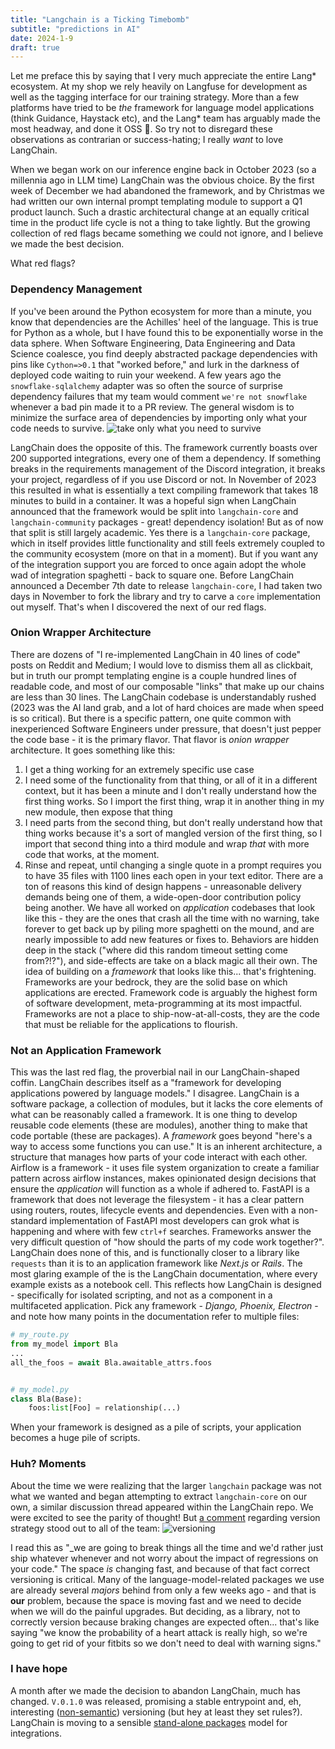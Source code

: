 ```yaml
---
title: "Langchain is a Ticking Timebomb"
subtitle: "predictions in AI"
date: 2024-1-9
draft: true
---
```


Let me preface this by saying that I very much appreciate the entire Lang* ecosystem. At my shop we rely heavily on Langfuse for development as well as the tagging interface for our training strategy. More than a few platforms have tried to be _the_ framework for language model applications (think Guidance, Haystack etc), and the Lang* team has arguably made the most headway, and done it OSS :metal:. So try not to disregard these observations as contrarian or success-hating; I really _want_ to love LangChain. 

When we began work on our inference engine back in October 2023 (so a millennia ago in LLM time) LangChain was the obvious choice. By the first week of December we had abandoned the framework, and by Christmas we had written our own internal prompt templating module to support a Q1 product launch. Such a drastic architectural change at an equally critical time in the product life cycle is not a thing to take lightly. But the growing collection of red flags became something we could not ignore, and I believe we made the best decision. 

What red flags?

### Dependency Management
If you've been around the Python ecosystem for more than a minute, you know that dependencies are the Achilles' heel of the language. This is true for Python as a whole, but I have found this to be exponentially worse in the data sphere. When Software Engineering, Data Engineering and Data Science coalesce, you find deeply abstracted package dependencies with pins like `Cython=>0.1` that "worked before," and lurk in the darkness of deployed code waiting to ruin your weekend. A few years ago the `snowflake-sqlalchemy` adapter was so often the source of surprise dependency failures that my team would comment `we're not snowflake` whenever a bad pin made it to a PR review. 
The general wisdom is to minimize the surface area of dependencies by importing only what your code needs to survive. 
![take only what you need to survive](https://y.yarn.co/84492e53-9f7f-42c3-a8c3-bd088fe3d7fe_text.gif)

LangChain does the opposite of this. The framework currently boasts over 200 supported integrations, every one of them a dependency. If something breaks in the requirements management of the Discord integration, it breaks your project, regardless of if you use Discord or not. 
In November of 2023 this resulted in what is essentially a text compiling framework that takes 18 minutes to build in a container. It was a hopeful sign when LangChain announced that the framework would be split into `langchain-core` and `langchain-community` packages - great! dependency isolation! But as of now that split is still largely academic. Yes there is a `langchain-core` package, which in itself provides little functionality and still feels extremely coupled to the community ecosystem (more on that in a moment). But if you want any of the integration support you are forced to once again adopt the whole wad of integration spaghetti - back to square one. Before LangChain announced a December 7th date to release `langchain-core`, I had taken two days in November to fork the library and try to carve a `core` implementation out myself. That's when I discovered the next of our red flags. 

### Onion Wrapper Architecture
There are dozens of "I re-implemented LangChain in 40 lines of code" posts on Reddit and Medium; I would love to dismiss them all as clickbait, but in truth our prompt templating engine is a couple hundred lines of readable code, and most of our composable "links" that make up our chains are less than 30 lines. 
The LangChain codebase is understandably rushed (2023 was the AI land grab, and a lot of hard choices are made when speed is so critical). But there is a specific pattern, one quite common with inexperienced Software Engineers under pressure, that doesn't just pepper the code base - it is the primary flavor. That flavor is _onion wrapper_ architecture. It goes something like this:
1. I get a thing working for an extremely specific use case
2. I need some of the functionality from that thing, or all of it in a different context, but it has been a minute and I don't really understand how the first thing works. So I import the first thing, wrap it in another thing in my new module, then expose that thing
3. I need parts from the second thing, but don't really understand how that thing works because it's a sort of mangled version of the first thing, so I import that second thing into a third module and wrap _that_ with more code that works, at the moment. 
4. Rinse and repeat, until changing a single quote in a prompt requires you to have 35 files with 1100 lines each open in your text editor. 
There are a ton of reasons this kind of design happens - unreasonable delivery demands being one of them, a wide-open-door contribution policy being another. We have all worked on _application_ codebases that look like this - they are the ones that crash all the time with no warning, take forever to get back up by piling more spaghetti on the mound, and are nearly impossible to add new features or fixes to. Behaviors are hidden deep in the stack ("where did this random timeout setting come from?!?"), and side-effects are take on a black magic all their own. The idea of building on a _framework_ that looks like this... that's frightening. Frameworks are your bedrock, they are the solid base on which applications are erected. Framework code is arguably the highest form of software development, meta-programming at its most impactful. Frameworks are not a place to ship-now-at-all-costs, they are the code that must be reliable for the applications to flourish.

### Not an Application Framework
This was the last red flag, the proverbial nail in our LangChain-shaped coffin. LangChain describes itself as a "framework for developing applications powered by language models." I disagree. LangChain is a software package, a collection of modules, but it lacks the core elements of what can be reasonably called a framework. It is one thing to develop reusable code elements (these are modules), another thing to make that code portable (these are packages). A _framework_ goes beyond "here's a way to access some functions you can use." It is an inherent architecture, a structure that manages how parts of your code interact with each other. Airflow is a framework - it uses file system organization to create a familiar pattern across airflow instances, makes opinionated design decisions that ensure the _application_ will function as a whole if adhered to. FastAPI is a framework that does not leverage the filesystem - it has a clear pattern using routers, routes, lifecycle events and dependencies. Even with a non-standard implementation of FastAPI most developers can grok what is happening and where with few `ctrl+f` searches. 
Frameworks answer the very difficult question of "how should the parts of my code work together?". LangChain does none of this, and is functionally closer to a library like `requests` than it is to an application framework like _Next.js_ or _Rails_. 
The most glaring example of the is the LangChain documentation, where every example exists as a notebook cell. This reflects how LangChain is designed - specifically for isolated scripting, and not as a component in a multifaceted application. Pick any framework - _Django, Phoenix, Electron_ - and note how many points in the documentation refer to multiple files:
```python
# my_route.py
from my_model import Bla
...
all_the_foos = await Bla.awaitable_attrs.foos


# my_model.py
class Bla(Base):
    foos:list[Foo] = relationship(...)
```
When your framework is designed as a pile of scripts, your application becomes a huge pile of scripts. 

### Huh? Moments
About the time we were realizing that the larger `langchain` package was not what we wanted and began attempting to extract `langchain-core` on our own, a similar discussion thread appeared within the LangChain repo. We were excited to see the parity of thought! But [a comment](https://github.com/langchain-ai/langchain/discussions/13823#discussioncomment-7682401) regarding version strategy stood out to all of the team: 
![versioning](/images/versioning.png)

I read this as "_we are going to break things all the time and we'd rather just ship whatever whenever and not worry about the impact of regressions on your code." The space _is_ changing fast, and because of that fact correct versioning is critical. Many of the language-model-related packages we use are already several _majors_ behind from only a few weeks ago - and that is **our** problem, because the space is moving fast and we need to decide when we will do the painful upgrades. But deciding, as a library, not to correctly version because braking changes are expected often... that's like saying "we know the probability of a heart attack is really high, so we're going to get rid of your fitbits so we don't need to deal with warning signs." 

### I have hope
A month after we made the decision to abandon LangChain, much has changed. `V.0.1.0` was released, promising a stable entrypoint and, eh, interesting ([non-semantic](https://blog.langchain.dev/langchain-v0-1-0/#:~:text=Any%20breaking%20changes%20to%20the%20public%20API%20will%20result%20in%20a%20minor%20version%20bump%20%28the%20second%20digit%29)) versioning (but hey at least they set rules?). LangChain is moving to a sensible [stand-alone packages](https://github.com/langchain-ai/langchain/tree/master/libs/partners?ref=blog.langchain.dev) model for integrations. 
<!--stackedit_data:
eyJoaXN0b3J5IjpbLTEzNTUwMDMwNTUsLTk4MzY2MjIxMiwtOT
M4NDgwMjg3LC0xNTU3NTgyMjcsMTIxMzQzNjYzOCwxMzgyMzYz
MzRdfQ==
-->